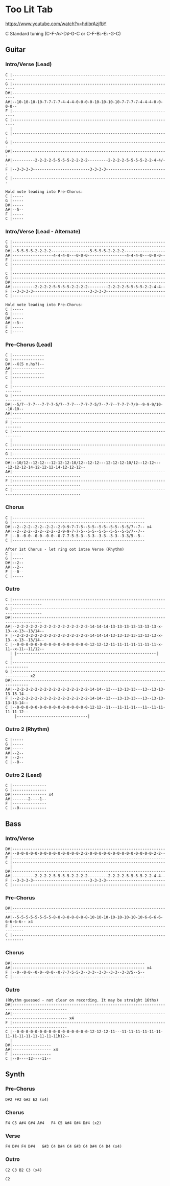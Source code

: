 
# Too Lit Tab

<https://www.youtube.com/watch?v=hdibrAzjfbY>

C Standard tuning (C-F-A♯-D♯-G-C or C-F-B♭-E♭-G-C)
  
## Guitar
  
### Intro/Verse (Lead)

    C |-----------------------------------------------------------------------
    G |-----------------------------------------------------------------------
    D#|-----------------------------------------------------------------------
    A#|--10-10-10-10-7-7-7-7-4-4-4-0-0-0-0-10-10-10-10-7-7-7-7-4-4-4-0-0-0-0--
    F |-----------------------------------------------------------------------
    C |-----------------------------------------------------------------------
      |
    C |--------------------------------------------------------------------
    G |--------------------------------------------------------------------
    D#|--------------------------------------------------------------------
    A#|----------2-2-2-2-5-5-5-5-2-2-2-2---------2-2-2-2-5-5-5-5-2-2-4-4/--
    F |--3-3-3-3-------------------------3-3-3-3---------------------------
    C |--------------------------------------------------------------------

    Hold note leading into Pre-Chorus:
    C |-----
    G |-----
    D#|-----
    A#|--5--
    F |-----
    C |-----

### Intro/Verse (Lead - Alternate)

    C |-------------------------------------------------------------------
    G |-------------------------------------------------------------------
    D#|--5-5-5-5-2-2-2-2-----------------5-5-5-5-2-2-2-2------------------
    A#|------------------4-4-4-0---0-0-0-----------------4-4-4-0---0-0-0--
    F |-------------------------------------------------------------------
    C |-------------------------------------------------------------------
      |
    C |-------------------------------------------------------------------
    G |-------------------------------------------------------------------
    D#|-------------------------------------------------------------------
    A#|----------2-2-2-2-5-5-5-5-2-2-2-2---------2-2-2-2-5-5-5-5-2-2-4-4--
    F |--3-3-3-3-------------------------3-3-3-3--------------------------
    C |-------------------------------------------------------------------

    Hold note leading into Pre-Chorus:
    C |-----
    G |-----
    D#|-----
    A#|--5--
    F |-----
    C |-----

### Pre-Chorus (Lead)

    C |--------------
    G |--------------
    D#|--X(5 n.hs?)--
    A#|--------------
    F |--------------
    C |--------------
      |
    C |--------------------------------------------------------------------------
    G |--------------------------------------------------------------------------
    D#|--5/7--7-7---7-7-7-5/7--7-7---7-7-7-5/7--7-7--7-7-7-7/9--9-9-9/10--10-10--
    A#|--------------------------------------------------------------------------
    F |--------------------------------------------------------------------------
    C |--------------------------------------------------------------------------
      |
    C |----------------------------------------------------------------------------------------------------
    G |----------------------------------------------------------------------------------------------------
    D#|--10/12--12-12---12-12-12-10/12--12-12---12-12-12-10/12--12-12~---12-12-12-14-12-12-12-14-12-12-12--
    A#|----------------------------------------------------------------------------------------------------
    F |----------------------------------------------------------------------------------------------------
    C |----------------------------------------------------------------------------------------------------

### Chorus

    C |----------------------------------------------------------
    G |----------------------------------------------------------
    D#|--2--2-2--2-2--2-2--2-9-9-7-7-5--5-5--5-5--5-5--5-5/7--7-- x4
    A#|--2--2-2--2-2--2-2--2-9-9-7-7-5--5-5--5-5--5-5--5-5/7--7--
    F |--0--0-0--0-0--0-0--0-7-7-5-5-3--3-3--3-3--3-3--3-3/5--5--
    C |----------------------------------------------------------

    After 1st Chorus - let ring oot intae Verse (Rhythm)
    C |-----
    G |-----
    D#|--2--
    A#|--2--
    F |--0--
    C |-----

### Outro

    C |-----------------------------------------------------------------------------------
    G |-----------------------------------------------------------------------------------
    D#|-----------------------------------------------------------------------------------
    A#|--2-2-2-2-2-2-2-2-2-2-2-2-2-2-2-2-14-14-14-13-13-13-13-13-13-13-x-13--x-13--13/14--
    F |--2-2-2-2-2-2-2-2-2-2-2-2-2-2-2-2-14-14-14-13-13-13-13-13-13-13-x-13--x-13--13/14--
    C |--0-0-0-0-0-0-0-0-0-0-0-0-0-0-0-0-12-12-12-11-11-11-11-11-11-11-x-11--x-11--11/12--
      | |-------------------------------------------------------------|
      |
    C |-----------------------------------------------------------------------------
    G |----------------------------------------------------------------------------- x2
    D#|-----------------------------------------------------------------------------
    A#|--2-2-2-2-2-2-2-2-2-2-2-2-2-2-2-2-14-14--13---13-13-13---13--13-13-13-13-14--
    F |--2-2-2-2-2-2-2-2-2-2-2-2-2-2-2-2-14-14--13---13-13-13---13--13-13-13-13-14--
    C |--0-0-0-0-0-0-0-0-0-0-0-0-0-0-0-0-12-12--11---11-11-11---11--11-11-11-11-12--
        |-------------------------------|

### Outro 2 (Rhythm)

    C |-----
    G |-----
    D#|-----
    A#|--2--
    F |--2--
    C |--0--

### Outro 2 (Lead)

    C |---------------
    G |---------------
    D#|--------------- x4
    A#|-------2----1--
    F |---------------
    C |--0------------

## Bass

### Intro/Verse

    D#|-------------------------------------------------------------------
    A#|--0-0-0-0-0-0-0-0-0-0-0-0-0-0-2-2-0-0-0-0-0-0-0-0-0-0-0-0-0-0-2-2--
    F |-------------------------------------------------------------------
    C |-------------------------------------------------------------------
      |
    D#|-------------------------------------------------------------------
    A#|----------2-2-2-2-5-5-5-5-2-2-2-2---------2-2-2-2-5-5-5-5-2-2-4-4--
    F |--3-3-3-3-------------------------3-3-3-3--------------------------
    C |-------------------------------------------------------------------

### Pre-Chorus

    D#|---------------------------------------------------------------------------
    A#|--5-5-5-5-5-5-5-5-8-8-8-8-8-8-8-8-10-10-10-10-10-10-10-10-6-6-6-6-6-6-6-6-- x4
    F |---------------------------------------------------------------------------
    C |---------------------------------------------------------------------------

### Chorus

    D#|----------------------------------------------------------
    A#|---------------------------------------------------------- x4
    F |--0--0-0--0-0--0-0--0-7-7-5-5-3--3-3--3-3--3-3--3-3/5--5--
    C |----------------------------------------------------------

### Outro

    (Rhythm guessed - not clear on recording. It may be straight 16ths)
    D#|----------------------------------------------------------------------------------------------
    A#|---------------------------------------------------------------------------------------------- x4
    F |----------------------------------------------------------------------------------------------
    C |--0-0-0-0-0-0-0-0-0-0-0-0-0-0-0-0-12-12-12-11---11-11-11-11-11-11-11-11-11-11-11-11-11-11h12--
      |
    D#|-----------------
    A#|----------------- x4
    F |-----------------
    C |--0----12----11--

## Synth

### Pre-Chorus

    D#2 F#2 G#2 E2 (x4)

### Chorus

    F4 C5 A#4 G#4 A#4   F4 C5 A#4 G#4 D#4 (x2)

### Verse

    F4 D#4 F4 D#4   G#3 C4 D#4 C4 G#3 C4 D#4 C4 D4 (x4) 

### Outro

    C2 C3 B2 C3 (x4)

    C2
